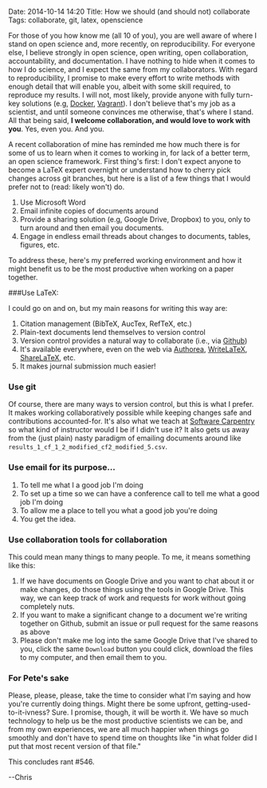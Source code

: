 Date: 2014-10-14 14:20
Title: How we should (and should not) collaborate
Tags: collaborate, git, latex, openscience

For those of you how know me (all 10 of you), you are well aware of
where I stand on open science and, more recently, on
reproducibility. For everyone else, I believe strongly in open
science, open writing, open collaboration, accountability, and
documentation. I have nothing to hide when it comes to how I do
science, and I expect the same from my collaborators. With regard to
reproducibility, I promise to make every effort to write methods with
enough detail that will enable you, albeit with some skill required,
to reproduce my results. I will not, most likely, provide anyone with
fully turn-key solutions (e.g, [Docker](http://www.docker.com),
[Vagrant](http://www.vagrantup.com)). I don't believe that's my job as
a scientist, and until someone convinces me otherwise, that's where I
stand.  All that being said, **I welcome collaboration, and would love
to work with you**. Yes, even you. And you.

A recent collaboration of mine has reminded me how much there is for
some of us to learn when it comes to working in, for lack of a better
term, an open science framework. First thing's first: I don't expect
anyone to become a LaTeX expert overnight or understand how to cherry
pick changes across git branches, but here is a list of a few things
that I would prefer not to (read: likely won't) do.

1. Use Microsoft Word
2. Email infinite copies of documents around
3. Provide a sharing solution (e.g, Google Drive, Dropbox) to you,
only to turn around and then email you documents.
4. Engage in endless email threads about changes to documents, tables,
figures, etc.

To address these, here's my preferred working environment and how it
might benefit us to be the most productive when working on a paper together.

###Use LaTeX:

I could go on and on, but my main reasons for writing this way are:

1. Citation management (BibTeX, AucTex, RefTeX, etc.)
2. Plain-text documents lend themselves to version control
3. Version control provides a natural way to collaborate (i.e., via
[Github](http://www.github.com))
4. It's available everywhere, even on the web via
       [Authorea](http://www.authorea.com),
       [WriteLaTeX](http://www.writelatex.com),
       [ShareLaTeX](http://www.sharelatex.com), etc.
5. It makes journal submission much easier!


### Use git

Of course, there are many ways to version control, but this is what I
prefer. It makes working collaboratively possible while keeping
changes safe and contributions accounted-for. It's also what we teach
at [Software Carpentry](http://www.software-carpentry.com) so what
kind of instructor would I be if I didn't use it? It also gets us away
from the (just plain) nasty paradigm of emailing documents around like
`results_1_cf_1_2_modified_cf2_modified_5.csv`.

### Use email for its purpose...

1. To tell me what I a good job I'm doing
2. To set up a time so we can have a conference call to tell me what a
   good job I'm doing
3. To allow me a place to tell you what a good job you're doing
4. You get the idea.

### Use collaboration tools for collaboration

This could mean many things to many people.  To me, it means something like this:

1. If we have documents on Google Drive and you want to chat about it or make changes,
do those things using the tools in Google Drive. This way, we can keep track of
work and requests for work without going completely nuts.
1. If you want to make a significant change to a document we're writing together on
Github, submit an issue or pull request for the same reasons as above
1. Please don't make me log into the same Google Drive that I've
shared to you, click the same `Download` button you could click,
download the files to my computer, and then email them to you.

### For Pete's sake

Please, please, please, take the time to consider what I'm saying and
how you're currently doing things. Might there be some upfront,
getting-used-to-it-ivness? Sure.  I promise, though, it will be worth
it. We have so much technology to help us be the most productive
scientists we can be, and from my own experiences, we are all much
happier when things go smoothly and don't have to spend time on
thoughts like "in what folder did I put that most recent version of
that file."

This concludes rant #546.

--Chris
